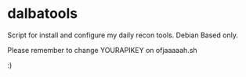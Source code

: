 # dalbatools
Script for install and configure my daily recon tools.
Debian Based only.

Please remember to change YOURAPIKEY on ofjaaaaah.sh

:)
